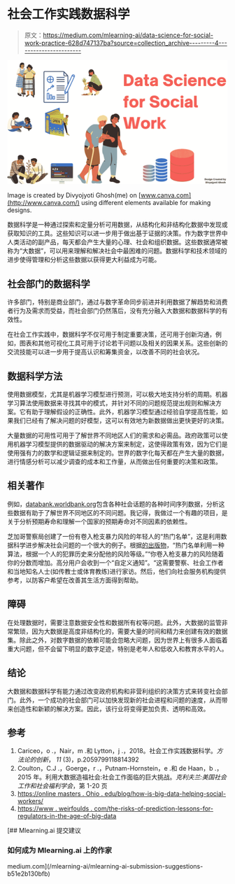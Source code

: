 # 社会工作实践数据科学

> 原文：<https://medium.com/mlearning-ai/data-science-for-social-work-practice-628d747137ba?source=collection_archive---------4----------------------->

![](img/8f4b0989c6cbc5d16219065732083603.png)

Image is created by Divyojyoti Ghosh(me) on [www.canva.com](http://www.canva.com/) using different elements available for making designs.

数据科学是一种通过探索和定量分析可用数据，从结构化和非结构化数据中发现或获取知识的工具。这些知识可以进一步用于做出基于证据的决策。作为数字世界中人类活动的副产品，每天都会产生大量的心理、社会和组织数据。这些数据通常被称为“大数据”，可以用来理解和解决社会中最困难的问题。数据科学和技术领域的进步使得管理和分析这些数据以获得更大利益成为可能。

## 社会部门的数据科学

许多部门，特别是商业部门，通过与数字革命同步前进并利用数据了解趋势和消费者行为及需求而受益，而社会部门仍然落后，没有充分融入大数据和数据科学的有效性。

在社会工作实践中，数据科学不仅可用于制定重要决策，还可用于创新沟通，例如，图表和其他可视化工具可用于讨论若干问题以及相关的因果关系。这些创新的交流技能可以进一步用于提高认识和筹集资金，以改善不同的社会状况。

## 数据科学方法

使用数据模型，尤其是机器学习模型进行预测，可以极大地支持分析的周期。机器学习算法使用数据来寻找其中的模式，并针对不同的问题规范提出规则和解决方案。它有助于理解假设的正确性。此外，机器学习模型通过经验自学提高性能，如果我们已经有了解决问题的好模型，这可以有效地为新数据做出更快更好的决策。

大量数据的可用性可用于了解世界不同地区人们的需求和必需品。政府政策可以使用机器学习模型提供的数据驱动的解决方案来制定，这使得政策有效，因为它们是使用强有力的数学和逻辑证据来制定的。世界的数字化每天都在产生大量的数据，进行情感分析可以减少调查的成本和工作量，从而做出任何重要的决策和政策。

## 相关著作

例如，[databank.worldbank.org](https://databank.worldbank.org/)包含各种社会话题的各种时间序列数据，分析这些数据有助于了解世界不同地区的不同问题。我记得，我做过一个有趣的项目，是关于分析预期寿命和理解一个国家的预期寿命对不同因素的依赖性。

芝加哥警察局创建了一份有卷入枪支暴力风险的年轻人的“热门名单”，这是利用数据科学进步解决社会问题的一个很大的例子。根据[的出版物](https://www.weirfoulds.com/the-perils-of-prediction-lessons-for-regulators-in-the-age-of-big-data)，“热门名单利用一种算法，根据一个人的犯罪历史来分配他的风险等级。”“你卷入枪支暴力的风险随着你的分数而增加。高分用户会收到一个“自定义通知”。“这需要警察、社会工作者和当地知名人士(如传教士或体育教练)进行家访。然后，他们向社会服务机构提供参考，以防客户希望在改善其生活方面得到帮助。

## 障碍

在处理数据时，需要注意数据安全性和数据所有权等问题。此外，大数据的监管非常繁琐，因为大数据是高度非结构化的，需要大量的时间和精力来创建有效的数据集。除此之外，对数字数据的依赖可能会忽略大问题，因为世界上有很多人面临着重大问题，但不会留下明显的数字足迹，特别是老年人和低收入和教育水平的人。

## 结论

大数据和数据科学有能力通过改变政府机构和非营利组织的决策方式来转变社会部门。此外，一个成功的社会部门可以加快发现新的社会进程和问题的速度，从而带来创造性和新颖的解决方案。因此，该行业将变得更加负责、透明和高效。

## 参考

1.  Cariceo，o .，Nair，m .和 Lytton，j .，2018。社会工作实践数据科学。*方法论的创新*， *11* (3)，p.2059799118814392
2.  Coulton，C.J .，Goerge，r .，Putnam-Hornstein，e .和 de Haan，b .，2015 年。利用大数据造福社会:社会工作面临的巨大挑战。*克利夫兰:美国社会工作和社会福利学会*，第 1-20 页
3.  [https://online masters . Ohio . edu/blog/how-is-big-data-helping-social-workers/](https://onlinemasters.ohio.edu/blog/how-is-big-data-helping-social-workers/)
4.  [https://www . weirfoulds . com/the-risks-of-prediction-lessons-for-regulators-in-the-age-of-big-data](https://www.weirfoulds.com/the-perils-of-prediction-lessons-for-regulators-in-the-age-of-big-data)

[](/mlearning-ai/mlearning-ai-submission-suggestions-b51e2b130bfb) [## Mlearning.ai 提交建议

### 如何成为 Mlearning.ai 上的作家

medium.com](/mlearning-ai/mlearning-ai-submission-suggestions-b51e2b130bfb)